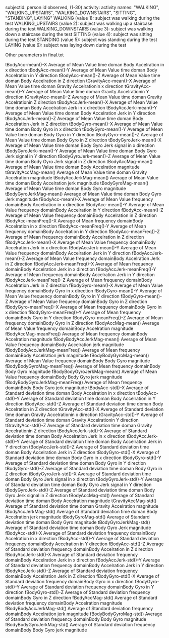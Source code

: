 subjectid: person id observed, (1-30)
activity: activity names: "WALKING", "WALKING_UPSTAIRS", "WALKING_DOWNSTAIRS", "SITTING", "STANDING", LAYING"
WALKING (value 1): subject was walking during the test
WALKING_UPSTAIRS (value 2): subject was walking up a staircase during the test
WALKING_DOWNSTAIRS (value 3): subject was walking down a staircase during the test
SITTING (value 4): subject was sitting during the test
STANDING (value 5): subject was standing during the test
LAYING (value 6): subject was laying down during the test

Other parameters in final.txt

tBodyAcc-mean()-X	Average of Mean Value time doman Body Accelration in x direction
tBodyAcc-mean()-Y	Average of Mean Value time doman Body Accelration in Y direction
tBodyAcc-mean()-Z	Average of Mean Value time doman Body Accelration in Z direction
tGravityAcc-mean()-X	Average of Mean Value time doman Gravity Accelrationin x direction
tGravityAcc-mean()-Y	Average of Mean Value time doman Gravity Accelrationin Y direction
tGravityAcc-mean()-Z	Average of Mean Value time doman Gravity Accelrationin Z direction
tBodyAccJerk-mean()-X	Average of Mean Value time doman Body Accelration Jerk in x direction
tBodyAccJerk-mean()-Y	Average of Mean Value time doman Body Accelration Jerk in Y direction
tBodyAccJerk-mean()-Z	Average of Mean Value time doman Body Accelration Jerk in Z direction
tBodyGyro-mean()-X	Average of Mean Value time doman Body Gyro in x direction
tBodyGyro-mean()-Y	Average of Mean Value time doman Body Gyro in Y direction
tBodyGyro-mean()-Z	Average of Mean Value time doman Body Gyro in Z direction
tBodyGyroJerk-mean()-X	Average of Mean Value time doman Body Gyro Jerk signal in x direction
tBodyGyroJerk-mean()-Y	Average of Mean Value time doman Body Gyro Jerk signal in Y direction
tBodyGyroJerk-mean()-Z	Average of Mean Value time doman Body Gyro Jerk signal in Z direction
tBodyAccMag-mean()	Average of Mean Value time doman Body Accelration magnitude
tGravityAccMag-mean()	Average of Mean Value time doman Gravity Accelration magnitude
tBodyAccJerkMag-mean()	Average of Mean Value time doman Body Accelration jerk magnitude
tBodyGyroMag-mean()	Average of Mean Value time doman Body Gyro magnitude
tBodyGyroJerkMag-mean()	Average of Mean Value time doman Body Gyro Jerk magnitude
fBodyAcc-mean()-X	Average of Mean Value frequency domainBody Accelration in x direction
fBodyAcc-mean()-Y	Average of Mean Value frequency domainBody Accelration in Y direction
fBodyAcc-mean()-Z	Average of Mean Value frequency domainBody Accelration in Z direction
fBodyAcc-meanFreq()-X	Average of Mean frequency domainBody Accelration in x direction
fBodyAcc-meanFreq()-Y	Average of Mean frequency domainBody Accelration in Y direction
fBodyAcc-meanFreq()-Z	Average of Mean frequency domainBody Accelration in Z direction
fBodyAccJerk-mean()-X	Average of Mean Value frequency domainBody Accelration Jerk in x direction
fBodyAccJerk-mean()-Y	Average of Mean Value frequency domainBody Accelration Jerk in Y direction
fBodyAccJerk-mean()-Z	Average of Mean Value frequency domainBody Accelration Jerk in Z direction
fBodyAccJerk-meanFreq()-X	Average of Mean frequency domainBody Accelration Jerk in x direction
fBodyAccJerk-meanFreq()-Y	Average of Mean frequency domainBody Accelration Jerk in Y direction
fBodyAccJerk-meanFreq()-Z	Average of Mean frequency domainBody Accelration Jerk in Z direction
fBodyGyro-mean()-X	Average of Mean Value frequency domainBody Gyro in x direction
fBodyGyro-mean()-Y	Average of Mean Value frequency domainBody Gyro in Y direction
fBodyGyro-mean()-Z	Average of Mean Value frequency domainBody Gyro in Z direction
fBodyGyro-meanFreq()-X	Average of Mean frequency domainBody Gyro in x direction
fBodyGyro-meanFreq()-Y	Average of Mean frequency domainBody Gyro in Y direction
fBodyGyro-meanFreq()-Z	Average of Mean frequency domainBody Gyro in Z direction
fBodyAccMag-mean()	Average of Mean Value frequency domainBody Accelration magnitude
fBodyAccMag-meanFreq()	Average of Mean frequency domainBody Accelration magnitude
fBodyBodyAccJerkMag-mean()	Average of Mean Value frequency domainBody Accelration jerk magnitude
fBodyBodyAccJerkMag-meanFreq()	Average of Mean frequency domainBody Accelration jerk magnitude
fBodyBodyGyroMag-mean()	Average of Mean Value frequency domainBody Body Gyro magnitude
fBodyBodyGyroMag-meanFreq()	Average of Mean frequency domainBody Body Gyro magnitude
fBodyBodyGyroJerkMag-mean()	Average of Mean Value frequency domainBody Body Gyro jerk magnitude
fBodyBodyGyroJerkMag-meanFreq()	Average of Mean frequency domainBody Body Gyro jerk magnitude
tBodyAcc-std()-X	Average of Standard deviation time doman Body Accelration in x direction
tBodyAcc-std()-Y	Average of Standard deviation time doman Body Accelration in Y direction
tBodyAcc-std()-Z	Average of Standard deviation time doman Body Accelration in Z direction
tGravityAcc-std()-X	Average of Standard deviation time doman Gravity Accelrationin x direction
tGravityAcc-std()-Y	Average of Standard deviation time doman Gravity Accelrationin Y direction
tGravityAcc-std()-Z	Average of Standard deviation time doman Gravity Accelrationin Z direction
tBodyAccJerk-std()-X	Average of Standard deviation time doman Body Accelration Jerk in x direction
tBodyAccJerk-std()-Y	Average of Standard deviation time doman Body Accelration Jerk in Y direction
tBodyAccJerk-std()-Z	Average of Standard deviation time doman Body Accelration Jerk in Z direction
tBodyGyro-std()-X	Average of Standard deviation time doman Body Gyro in x direction
tBodyGyro-std()-Y	Average of Standard deviation time doman Body Gyro in Y direction
tBodyGyro-std()-Z	Average of Standard deviation time doman Body Gyro in Z direction
tBodyGyroJerk-std()-X	Average of Standard deviation time doman Body Gyro Jerk signal in x direction
tBodyGyroJerk-std()-Y	Average of Standard deviation time doman Body Gyro Jerk signal in Y direction
tBodyGyroJerk-std()-Z	Average of Standard deviation time doman Body Gyro Jerk signal in Z direction
tBodyAccMag-std()	Average of Standard deviation time doman Body Accelration magnitude
tGravityAccMag-std()	Average of Standard deviation time doman Gravity Accelration magnitude
tBodyAccJerkMag-std()	Average of Standard deviation time doman Body Accelration jerk magnitude
tBodyGyroMag-std()	Average of Standard deviation time doman Body Gyro magnitude
tBodyGyroJerkMag-std()	Average of Standard deviation time doman Body Gyro Jerk magnitude
fBodyAcc-std()-X	Average of Standard deviation frequency domainBody Accelration in x direction
fBodyAcc-std()-Y	Average of Standard deviation frequency domainBody Accelration in Y direction
fBodyAcc-std()-Z	Average of Standard deviation frequency domainBody Accelration in Z direction
fBodyAccJerk-std()-X	Average of Standard deviation frequency domainBody Accelration Jerk in x direction
fBodyAccJerk-std()-Y	Average of Standard deviation frequency domainBody Accelration Jerk in Y direction
fBodyAccJerk-std()-Z	Average of Standard deviation frequency domainBody Accelration Jerk in Z direction
fBodyGyro-std()-X	Average of Standard deviation frequency domainBody Gyro in x direction
fBodyGyro-std()-Y	Average of Standard deviation frequency domainBody Gyro in Y direction
fBodyGyro-std()-Z	Average of Standard deviation frequency domainBody Gyro in Z direction
fBodyAccMag-std()	Average of Standard deviation frequency domainBody Accelration magnitude
fBodyBodyAccJerkMag-std()	Average of Standard deviation frequency domainBody Accelration jerk magnitude
fBodyBodyGyroMag-std()	Average of Standard deviation frequency domainBody Body Gyro magnitude
fBodyBodyGyroJerkMag-std()	Average of Standard deviation frequency domainBody Body Gyro jerk magnitude
